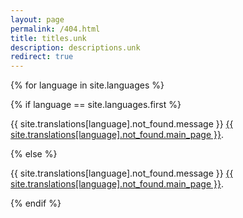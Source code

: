 ```yaml
---
layout: page
permalink: /404.html
title: titles.unk
description: descriptions.unk
redirect: true
---
```


<!-- We should use the message in all languages, since jekyll-multiple-languages-plugin can't handle the 404 page. -->
<!-- https://github.com/kurtsson/jekyll-multiple-languages-plugin/issues/156#issuecomment-636135905 -->

{% for language in site.languages %}

{% if language == site.languages.first %}

  <p>{{ site.translations[language].not_found.message }} <a href="{{ site.baseurl }}/">{{ site.translations[language].not_found.main_page }}</a>.</p>

{% else %}

  <p>{{ site.translations[language].not_found.message }} <a href="{{ site.baseurl }}/{{ language }}/">{{ site.translations[language].not_found.main_page }}</a>.</p>

{% endif %}

[//]: # ({% endfor %})
[//]: # (<p id="message"></p>)

[//]: # (<script src="/assets/js/404_massage.js"></script>)

